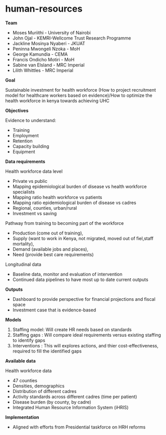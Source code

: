 # human-resources

**Team**
- Moses Muriithi - University of Nairobi
- John Ojal - KEMRI-Wellcome Trust Research Programme
- Jackline Mosinya Nyaberi - JKUAT
- Peninna Mwongeli Nzoka - MoH
- George Kamundia - CEMA
- Francis Ondicho Motiri - MoH
- Sabine van Elsland - MRC Imperial
- Lilith Whittles - MRC Imperial

**Goal**

Sustainable investment for health workforce
(How to project recruitment model for healthcare workers based on evidence)/How to optimize the health workforce in kenya towards achieving UHC

**Objectives**

Evidence to understand:
- Training
- Employment
- Retention 
- Capacity building
- Equipment

**Data requirements**

Health workforce data level 
- Private vs public
- Mapping epidemiological burden of disease vs health workforce specialists
- Mapping ratio health workforce vs patients
- Mapping ratio epidemiological burden of disease vs cadres
- Regional, counties, urban/rural
- Investment vs saving 

Pathway from training to becoming part of the workforce
- Production (come out of training), 
- Supply (want to work in Kenya, not migrated, moved out of fiel,staff mortality), 
- Demand (available jobs and places), 
- Need (provide best care requirements)

Longitudinal data
- Baseline data, monitor and evaluation of intervention
- Continued data pipelines to have most up to date current outputs

**Outputs**
- Dashboard to provide perspective for financial projections and fiscal space
- Investment case that is evidence-based

**Models**
1. Staffing model: Will create HR needs based on standards
2. Staffing gaps : Will compare ideal requirements versus existing staffing to identify gaps
3. Interventions : This will explores actions, and thier cost-effectiveness, required to fill the identified gaps

**Available data** 

Health workforce data 
- 47 counties
- Densities, demographics
- Distribution of different cadres
- Activity standards across different cadres (time per patient)
- Disease burden (by county, by cadre)
- Integrated Human Resource Information System (iHRIS)

**Implementation**
- Aligned with efforts from Presidential taskforce on HRH reforms 
